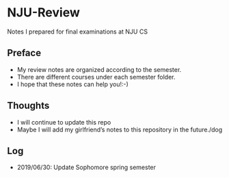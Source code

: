 # NJU-Review
Notes I prepared for final examinations at NJU CS
## Preface
- My review notes are organized according to the semester.
- There are different courses under each semester folder.
- I hope that these notes can help you!:-)
## Thoughts
- I will continue to update this repo
- Maybe I will add my girlfriend’s notes to this repository in the future./dog
## Log
- 2019/06/30: Update Sophomore spring semester
